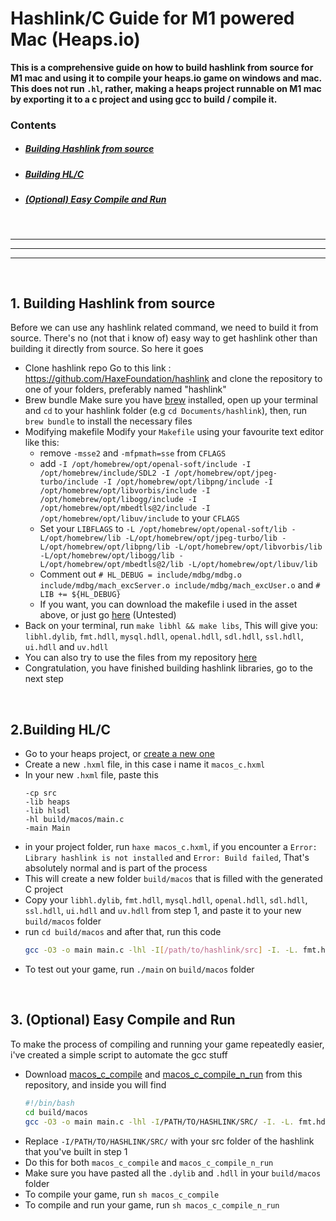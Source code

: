 # Hashlink/C Guide for M1 powered Mac (Heaps.io)

**This is a comprehensive guide on how to build hashlink from source for M1 mac and using it to compile your heaps.io game on windows and mac. This does not run  `.hl`, rather, making a heaps project runnable on M1 mac by exporting it to a c project and using gcc to build / compile it.**
 
### Contents
- ##### [Building Hashlink from source](#1-building-hashlink-from-source)
- ##### [Building HL/C](#2.Building-hlc)
- ##### [(Optional) Easy Compile and Run](#3-optional-easy-compile-and-run)
&nbsp;

---
---
---
&nbsp;
## 1. Building Hashlink from source
Before we can use any hashlink related command, we need to build it from source. There's no (not that i know of) easy way to get hashlink other than building it directly from source. So here it goes

- Clone hashlink repo
Go to this link : https://github.com/HaxeFoundation/hashlink and clone the repository to one of your folders, preferably named "hashlink"
- Brew bundle
Make sure  you have [brew](https://brew.sh/) installed, open up your terminal and `cd` to your hashlink folder (e.g `cd Documents/hashlink`), then, run `brew bundle` to install the necessary files
- Modifying makefile
Modify your `Makefile` using your favourite text editor like this:
    - remove `-msse2` and `-mfpmath=sse` from `CFLAGS`
    - add `-I /opt/homebrew/opt/openal-soft/include -I /opt/homebrew/include/SDL2 -I /opt/homebrew/opt/jpeg-turbo/include -I /opt/homebrew/opt/libpng/include -I /opt/homebrew/opt/libvorbis/include -I /opt/homebrew/opt/libogg/include -I /opt/homebrew/opt/mbedtls@2/include -I /opt/homebrew/opt/libuv/include` to your `CFLAGS`
    - Set your `LIBFLAGS` to  `-L /opt/homebrew/opt/openal-soft/lib -L/opt/homebrew/lib -L/opt/homebrew/opt/jpeg-turbo/lib -L/opt/homebrew/opt/libpng/lib -L/opt/homebrew/opt/libvorbis/lib -L/opt/homebrew/opt/libogg/lib -L/opt/homebrew/opt/mbedtls@2/lib -L/opt/homebrew/opt/libuv/lib`
    - Comment out `# HL_DEBUG = include/mdbg/mdbg.o include/mdbg/mach_excServer.o include/mdbg/mach_excUser.o` and `# LIB += ${HL_DEBUG}`
    - If you want, you can download the makefile i used in the asset above, or just go [here]() (Untested)
- Back on your terminal, run `make libhl && make libs`, This will give you: `libhl.dylib`, `fmt.hdll`, `mysql.hdll`, `openal.hdll`, `sdl.hdll`, `ssl.hdll`, `ui.hdll` and `uv.hdll`
- You can also try to use the files from my repository [here]()
- Congratulation, you have finished building hashlink libraries, go to the next step 

&nbsp;

## 2.Building HL/C 
- Go to your heaps project, or [create a new one](https://heaps.io/documentation/hello-hashlink.html)
- Create a new `.hxml` file, in this case i name it `macos_c.hxml`
- In your new `.hxml` file, paste this
    ```hxml
    -cp src
    -lib heaps
    -lib hlsdl
    -hl build/macos/main.c
    -main Main
    ```
- in your project folder, run `haxe macos_c.hxml`, if you encounter a `Error: Library hashlink is not installed` and `Error: Build failed`, That's absolutely normal and is part of the process
- This will create a new folder `build/macos` that is filled with the generated C project
- Copy your `libhl.dylib`, `fmt.hdll`, `mysql.hdll`, `openal.hdll`, `sdl.hdll`, `ssl.hdll`, `ui.hdll` and `uv.hdll` from step 1, and paste it to your new `build/macos` folder
- run `cd build/macos` and after that, run this code
    ```sh
    gcc -O3 -o main main.c -lhl -I[/path/to/hashlink/src] -I. -L. fmt.hdll mysql.hdll sdl.hdll openal.hdll ssl.hdll ui.hdll uv.hdll
    ```
- To test out your game, run `./main` on `build/macos` folder

&nbsp;


## 3. (Optional) Easy Compile and Run
To make the process of compiling and running your game repeatedly easier, i've created a simple script to automate the gcc stuff
- Download [macos_c_compile]() and [macos_c_compile_n_run]() from this repository, and inside you will find 
    ```sh
    #!/bin/bash
    cd build/macos
    gcc -O3 -o main main.c -lhl -I/PATH/TO/HASHLINK/SRC/ -I. -L. fmt.hdll mysql.hdll sdl.hdll openal.hdll ssl.hdll ui.hdll uv.hdll
    ```
- Replace `-I/PATH/TO/HASHLINK/SRC/` with your src folder of the hashlink that you've built in step 1
- Do this for both `macos_c_compile` and `macos_c_compile_n_run`
- Make sure you have pasted all the `.dylib` and `.hdll` in your `build/macos` folder
- To compile your game, run `sh macos_c_compile`
- To compile and run your game, run `sh macos_c_compile_n_run`
